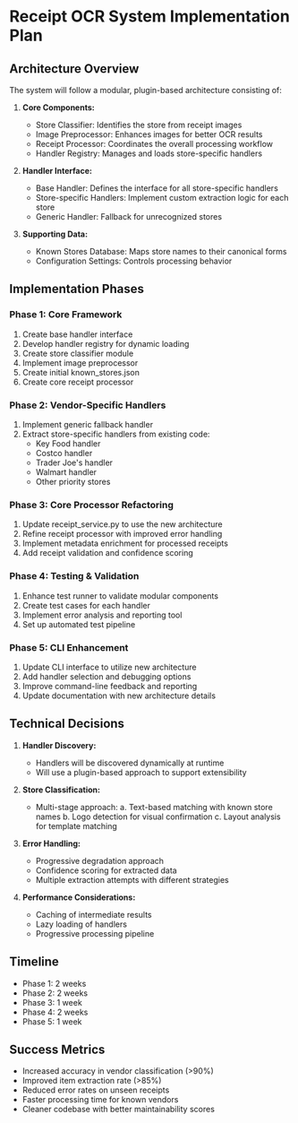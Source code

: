 # Receipt OCR System Implementation Plan

## Architecture Overview

The system will follow a modular, plugin-based architecture consisting of:

1. **Core Components:**
   - Store Classifier: Identifies the store from receipt images
   - Image Preprocessor: Enhances images for better OCR results
   - Receipt Processor: Coordinates the overall processing workflow
   - Handler Registry: Manages and loads store-specific handlers

2. **Handler Interface:**
   - Base Handler: Defines the interface for all store-specific handlers
   - Store-specific Handlers: Implement custom extraction logic for each store
   - Generic Handler: Fallback for unrecognized stores

3. **Supporting Data:**
   - Known Stores Database: Maps store names to their canonical forms
   - Configuration Settings: Controls processing behavior

## Implementation Phases

### Phase 1: Core Framework
1. Create base handler interface
2. Develop handler registry for dynamic loading
3. Create store classifier module
4. Implement image preprocessor
5. Create initial known_stores.json
6. Create core receipt processor

### Phase 2: Vendor-Specific Handlers
1. Implement generic fallback handler
2. Extract store-specific handlers from existing code:
   - Key Food handler
   - Costco handler
   - Trader Joe's handler
   - Walmart handler
   - Other priority stores

### Phase 3: Core Processor Refactoring
1. Update receipt_service.py to use the new architecture
2. Refine receipt processor with improved error handling
3. Implement metadata enrichment for processed receipts
4. Add receipt validation and confidence scoring

### Phase 4: Testing & Validation
1. Enhance test runner to validate modular components
2. Create test cases for each handler
3. Implement error analysis and reporting tool
4. Set up automated test pipeline

### Phase 5: CLI Enhancement
1. Update CLI interface to utilize new architecture
2. Add handler selection and debugging options
3. Improve command-line feedback and reporting
4. Update documentation with new architecture details

## Technical Decisions

1. **Handler Discovery:**
   - Handlers will be discovered dynamically at runtime
   - Will use a plugin-based approach to support extensibility

2. **Store Classification:**
   - Multi-stage approach:
     a. Text-based matching with known store names
     b. Logo detection for visual confirmation
     c. Layout analysis for template matching

3. **Error Handling:**
   - Progressive degradation approach
   - Confidence scoring for extracted data
   - Multiple extraction attempts with different strategies

4. **Performance Considerations:**
   - Caching of intermediate results
   - Lazy loading of handlers
   - Progressive processing pipeline

## Timeline
- Phase 1: 2 weeks
- Phase 2: 2 weeks
- Phase 3: 1 week
- Phase 4: 2 weeks
- Phase 5: 1 week

## Success Metrics
- Increased accuracy in vendor classification (>90%)
- Improved item extraction rate (>85%)
- Reduced error rates on unseen receipts
- Faster processing time for known vendors
- Cleaner codebase with better maintainability scores 